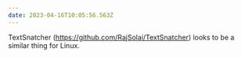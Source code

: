 ```yaml
---
date: 2023-04-16T10:05:56.563Z
---
```


TextSnatcher (https://github.com/RajSolai/TextSnatcher) looks to be a similar thing for Linux.